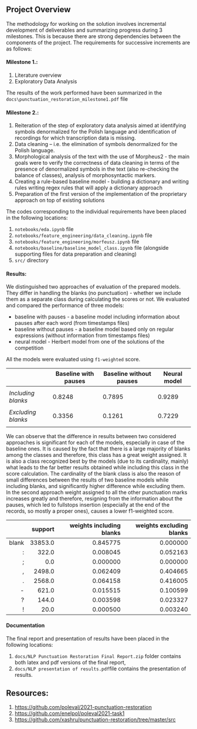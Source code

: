 ## Project Overview
The methodology for working on the solution involves incremental development of deliverables and summarizing progress during 3 milestones. This is because there are strong dependencies between the components of the project. The requirements for successive increments are as follows:
#### Milestone 1.:
1. Literature overview
2. Exploratory Data Analysis 

The results of the work performed have been summarized in the `docs\punctuation_restoration_milestone1.pdf` file

#### Milestone 2.:
1. Reiteration of the step of exploratory data analysis aimed at identifying symbols denormalized for the Polish language and identification of recordings for which transcription data is missing.
2. Data cleaning – i.e. the elimination of symbols denormalized for the Polish language.
3. Morphological analysis of the text with the use of Morpheus2 - the main goals were to verify the correctness of data cleaning in terms of the presence of denormalized symbols in the text (also re-checking the balance of classes), analysis of morphosyntactic markers.
4. Creating a rule-based baseline model - building a dictionary and writing rules writing regex rules that will apply a dictionary approach
5. Preparation of the first version of the implementation of the proprietary approach on top of existing solutions

The codes corresponding to the individual requirements have been placed in the following locations:
1.	`notebooks/eda.ipynb` file
2.	`notebooks/feature_engineering/data_cleaning.ipynb` file
3.	`notebooks/feature_engineering/morfeusz.ipynb` file
4.	`notebooks/baseline/baseline_model_class.ipynb` file (alongside supporting files for data preparation and cleaning)
5.	`src/` directory

#### Results:

We distinguished two approaches of evaluation of the prepared models. They differ in handling the blanks (no punctuation)	- whether we include them as a separate class during calculating the scores or not. We evaluated and compared the performance of three models:

* baseline with pauses - a baseline model including information about pauses after each word (from timestamps files)
* baseline without pauses - a baseline model based only on regular expressions (without information from timestamps files)
* neural model - Herbert model from one of the solutions of the competition

All the models were evaluated using `f1-weighted` score.

|                    | Baseline with pauses | Baseline without pauses | Neural model     |
|--------------------|----------------------|-------------------------|------------------|
|                    |                      |                         |                  |
| *Including blanks* | 0.8248               | 0.7895                  | 0.9289           |
|                    |                      |                         |                  |
| *Excluding blanks* | 0.3356               | 0.1261                  | 0.7229           |
|                    |                      |                         |                  |

We can observe that the difference in results between two considered approaches is significant for each of the models, especially in case of the baseline ones. It is caused by the fact that there is a large majority of blanks among the classes and therefore, this class has a great weight assigned. It is also a class recognized best by the models (due to its cardinality, mainly) what leads to the far better results obtained while including this class in the score calculation. The cardinality of the blank class is also the reason of small differences between the results of two baseline models while including blanks, and significantly higher difference while excluding them. In the second approach weight assigned to all the other punctuation marks increases greatly and therefore, resigning from the information about the pauses, which led to fullstops insertion (especially at the end of the records, so mostly a proper ones), causes a lower f1-weighted score.

|       | support | weights including blanks | weights excluding blanks |
|------:|--------:|-------------------------:|-------------------------:|
| blank | 33853.0 |                 0.845775 |                 0.000000 |
|     : |   322.0 |                 0.008045 |                 0.052163 |
|     ; |     0.0 |                 0.000000 |                 0.000000 |
|     , |  2498.0 |                 0.062409 |                 0.404665 |
|     . |  2568.0 |                 0.064158 |                 0.416005 |
|     - |   621.0 |                 0.015515 |                 0.100599 |
|     ? |   144.0 |                 0.003598 |                 0.023327 |
|     ! |    20.0 |                 0.000500 |                 0.003240 |

#### Documentation

The final report and presentation of results have been placed in the following locations:
1.	`docs/NLP Punctuation Restoration Final Report.zip` folder contains both latex and pdf versions of the final report,
2.	`docs/NLP presentation of results.pdf`file contains the presentation of results.

## Resources:
1. https://github.com/poleval/2021-punctuation-restoration
2. https://github.com/enelpol/poleval2021-task1
3. https://github.com/xashru/punctuation-restoration/tree/master/src
